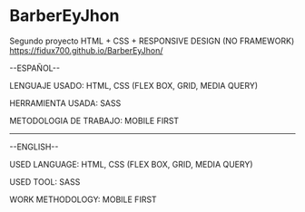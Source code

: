 # BarberEyJhon
Segundo proyecto HTML + CSS + RESPONSIVE DESIGN (NO FRAMEWORK)
https://fidux700.github.io/BarberEyJhon/


--ESPAÑOL--

LENGUAJE USADO:
HTML, CSS (FLEX BOX, GRID, MEDIA QUERY)

HERRAMIENTA USADA:
SASS

METODOLOGIA DE TRABAJO:
MOBILE FIRST


-----------------------------------------------------------------------------------------------

--ENGLISH--

USED LANGUAGE:
HTML, CSS (FLEX BOX, GRID, MEDIA QUERY)


USED TOOL:
SASS


WORK METHODOLOGY:
MOBILE FIRST
